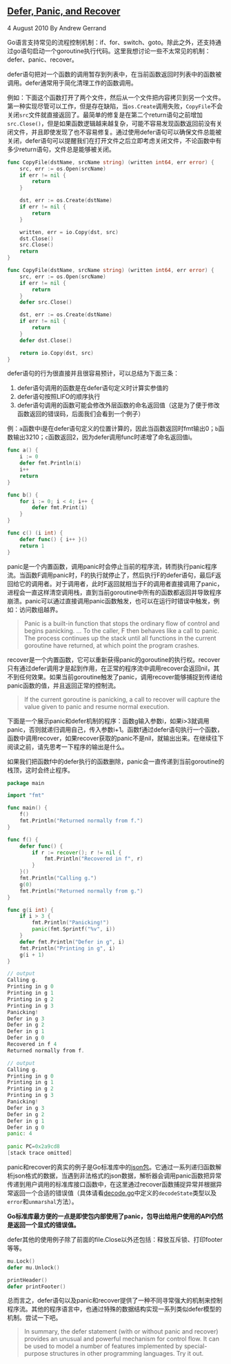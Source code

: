 ## [Defer, Panic, and Recover](https://blog.golang.org/defer-panic-and-recover)

4 August 2010 By Andrew Gerrand

Go语言支持常见的流程控制机制：if、for、switch、goto。除此之外，还支持通过go语句启动一个goroutine执行代码。这里我想讨论一些不太常见的机制：defer、panic、recover。

defer语句把对一个函数的调用暂存到列表中，在当前函数返回时列表中的函数被调用。defer通常用于简化清理工作的函数调用。

例如：下面这个函数打开了两个文件，然后从一个文件把内容拷贝到另一个文件。第一种实现尽管可以工作，但是存在缺陷，当`os.Create`调用失败，`CopyFile`不会关闭`src`文件就直接返回了。最简单的修复是在第二个return语句之前增加`src.Close()`，但是如果函数逻辑越来越复杂，可能不容易发现函数返回前没有关闭文件，并且即使发现了也不容易修复。通过使用defer语句可以确保文件总能被关闭，defer语句可以提醒我们在打开文件之后立即考虑关闭文件，不论函数中有多少return语句，文件总是能够被关闭。
```go
func CopyFile(dstName, srcName string) (written int64, err error) {
    src, err := os.Open(srcName)
    if err != nil {
        return
    }

    dst, err := os.Create(dstName)
    if err != nil {
        return
    }

    written, err = io.Copy(dst, src)
    dst.Close()
    src.Close()
    return
}

func CopyFile(dstName, srcName string) (written int64, err error) {
    src, err := os.Open(srcName)
    if err != nil {
        return
    }
    defer src.Close()

    dst, err := os.Create(dstName)
    if err != nil {
        return
    }
    defer dst.Close()

    return io.Copy(dst, src)
}
```

defer语句的行为很直接并且很容易预计，可以总结为下面三条：
1. defer语句调用的函数是在defer语句定义时计算实参值的
2. defer语句按照LIFO的顺序执行
3. defer语句调用的函数可能会修改外层函数的命名返回值（这是为了便于修改函数返回的错误码，后面我们会看到一个例子）

例：`a`函数中i是在defer语句定义的位置计算的，因此当函数返回时fmt输出0；`b`函数输出3210；`c`函数返回2，因为defer调用func时递增了命名返回值i。
```go
func a() {
    i := 0
    defer fmt.Println(i)
    i++
    return
}

func b() {
    for i := 0; i < 4; i++ {
        defer fmt.Print(i)
    }
}

func c() (i int) {
    defer func() { i++ }()
    return 1
}
```

panic是一个内置函数，调用panic时会停止当前的程序流，转而执行panic程序流。当函数F调用panic时，F的执行就停止了，然后执行F的defer语句，最后F返回给它的调用者。对于调用者，此时F返回就相当于F的调用者直接调用了panic，进程会一直这样清空调用栈，直到当前goroutine中所有的函数都返回并导致程序崩溃。panic可以通过直接调用panic函数触发，也可以在运行时错误中触发，例如：访问数组越界。
>Panic is a built-in function that stops the ordinary flow of control and begins panicking. ... To the caller, F then behaves like a call to panic. The process continues up the stack until all functions in the current goroutine have returned, at which point the program crashes.

recover是一个内置函数，它可以重新获得panic的goroutine的执行权。recover只有通过defer调用才是起到作用，在正常的程序流中调用recover会返回nil，其不到任何效果。如果当前goroutine触发了panic，调用recover能够捕捉到传递给panic函数的值，并且返回正常的控制流。
>If the current goroutine is panicking, a call to recover will capture the value given to panic and resume normal execution.

下面是一个展示panic和defer机制的程序：函数g输入参数i，如果i>3就调用panic，否则就递归调用自己，传入参数i+1。函数f通过defer语句执行一个函数，函数中调用recover，如果recover获取的panic不是nil，就输出出来。在继续往下阅读之前，请先思考一下程序的输出是什么。

如果我们把函数f中的defer执行的函数删除，panic会一直传递到当前goroutine的栈顶，这时会终止程序。
```go
package main

import "fmt"

func main() {
    f()
    fmt.Println("Returned normally from f.")
}

func f() {
    defer func() {
        if r := recover(); r != nil {
            fmt.Println("Recovered in f", r)
        }
    }()
    fmt.Println("Calling g.")
    g(0)
    fmt.Println("Returned normally from g.")
}

func g(i int) {
    if i > 3 {
        fmt.Println("Panicking!")
        panic(fmt.Sprintf("%v", i))
    }
    defer fmt.Println("Defer in g", i)
    fmt.Println("Printing in g", i)
    g(i + 1)
}

// output
Calling g.
Printing in g 0
Printing in g 1
Printing in g 2
Printing in g 3
Panicking!
Defer in g 3
Defer in g 2
Defer in g 1
Defer in g 0
Recovered in f 4
Returned normally from f.

// output
Calling g.
Printing in g 0
Printing in g 1
Printing in g 2
Printing in g 3
Panicking!
Defer in g 3
Defer in g 2
Defer in g 1
Defer in g 0
panic: 4
 
panic PC=0x2a9cd8
[stack trace omitted]
```

panic和recover的真实的例子是Go标准库中的[json包](http://golang.org/pkg/encoding/json/)。它通过一系列递归函数解析json格式的数据，当遇到非法格式的json数据，解析器会调用panic函数把异常传递到用户调用的标准库接口函数中，在这里通过recover函数捕捉异常并根据异常返回一个合适的错误值（具体请看[decode.go](http://golang.org/src/pkg/encoding/json/decode.go)中定义的`decodeState`类型以及`error`和`unmarshal`方法）。

**Go标准库最方便的一点是即使包内部使用了panic，包导出给用户使用的API仍然是返回一个显式的错误值。**

defer其他的使用例子除了前面的file.Close以外还包括：释放互斥锁、打印footer等等。
```go
mu.Lock()
defer mu.Unlock()

printHeader()
defer printFooter()
```

总而言之，defer语句以及panic和recover提供了一种不同寻常强大的机制来控制程序流。其他的程序语言中，也通过特殊的数据结构实现一系列类似defer模型的机制。尝试一下吧。
>In summary, the defer statement (with or without panic and recover) provides an unusual and powerful mechanism for control flow. It can be used to model a number of features implemented by special-purpose structures in other programming languages. Try it out.